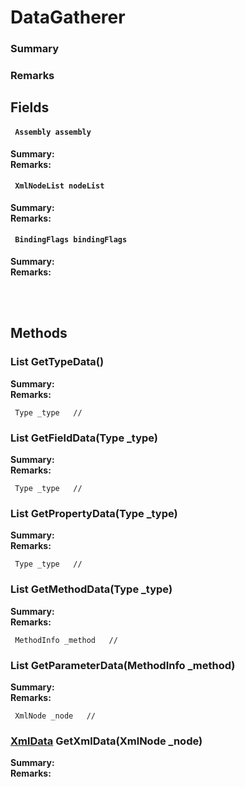 # DataGatherer

### Summary


### Remarks


## Fields

#### ` Assembly assembly`
**Summary:** 
<br/>
**Remarks:** 
#### ` XmlNodeList nodeList`
**Summary:** 
<br/>
**Remarks:** 
#### ` BindingFlags bindingFlags`
**Summary:** 
<br/>
**Remarks:** 

<br/>
<br/>

## Methods


### **List<TypeData> GetTypeData()**

**Summary:** 
<br/>
**Remarks:** 

```
 Type _type   //
```
### **List<FieldData> GetFieldData(Type _type)**

**Summary:** 
<br/>
**Remarks:** 

```
 Type _type   //
```
### **List<PropertyData> GetPropertyData(Type _type)**

**Summary:** 
<br/>
**Remarks:** 

```
 Type _type   //
```
### **List<MethodData> GetMethodData(Type _type)**

**Summary:** 
<br/>
**Remarks:** 

```
 MethodInfo _method   //
```
### **List<ParameterData> GetParameterData(MethodInfo _method)**

**Summary:** 
<br/>
**Remarks:** 

```
 XmlNode _node   //
```
### **[XmlData](#xmldocgenxmldata) GetXmlData(XmlNode _node)**

**Summary:** 
<br/>
**Remarks:** 

